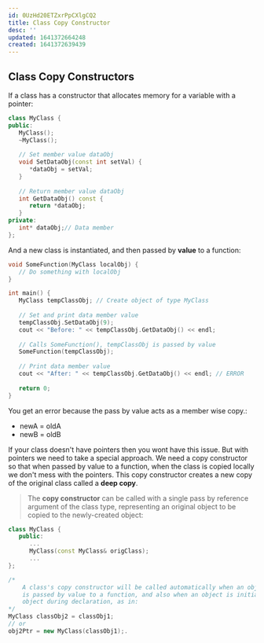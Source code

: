 ```yaml
---
id: 0UzHd20ETZxrPpCXlgCQ2
title: Class Copy Constructor
desc: ''
updated: 1641372664248
created: 1641372639439
---
```


## Class Copy Constructors

If a class has a constructor that allocates memory for a variable with a pointer:

```cpp
class MyClass {
public:
   MyClass();
   ~MyClass();
   
   // Set member value dataObj
   void SetDataObj(const int setVal) {
      *dataObj = setVal;
   }
   
   // Return member value dataObj
   int GetDataObj() const {
      return *dataObj;
   }
private:
   int* dataObj;// Data member
};
```

And a new class is instantiated, and then passed by **value** to a function:

```cpp
void SomeFunction(MyClass localObj) {
   // Do something with localObj
}

int main() {
   MyClass tempClassObj; // Create object of type MyClass
   
   // Set and print data member value
   tempClassObj.SetDataObj(9);
   cout << "Before: " << tempClassObj.GetDataObj() << endl;
   
   // Calls SomeFunction(), tempClassObj is passed by value
   SomeFunction(tempClassObj);
   
   // Print data member value
   cout << "After: " << tempClassObj.GetDataObj() << endl; // ERROR
   
   return 0;
}

```

You get an error because the pass by value acts as a member wise copy.:

- newA = oldA
- newB = oldB

If your class doesn't have pointers then you wont have this issue. But with pointers we need to take a special approach. We need a copy constructor so that when passed by value to a function, when the class is copied locally we don't mess with the pointers. This copy constructor creates a new copy of the original class called a **deep copy**. 

> The **copy constructor** can be called with a single pass by reference argument of the class type, representing an original object to be copied to the newly-created object:

```cpp
class MyClass {
   public:
      ...
      MyClass(const MyClass& origClass);
      ...
};
```

```cpp
/*
	A class's copy constructor will be called automatically when an object of the class type 
	is passed by value to a function, and also when an object is initialized by copying another 
	object during declaration, as in: 
*/
MyClass classObj2 = classObj1; 
// or 
obj2Ptr = new MyClass(classObj1);.
```
